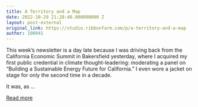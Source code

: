 ```yaml
---
title: A Territory and a Map
date: 2022-10-29 21:28:40.000000000 Z
layout: post-external
original_link: https://studio.ribbonfarm.com/p/a-territory-and-a-map
author: 100041
---
```


This week’s newsletter is a day late because I was driving back from the California Economic Summit in Bakersfield yesterday, where I acquired my first public credential in climate thought-leadering: moderating a panel on “Building a Sustainable Energy Future for California.” I even wore a jacket on stage for only the second time in a decade.

It was, as …

[Read more](https://studio.ribbonfarm.com/p/a-territory-and-a-map)

